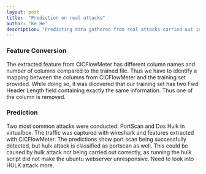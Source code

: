 ```yaml
---
layout: post
title:  "Prediction on real attacks"
author: "Ke He"
description: "Predicting data gathered from real attacks carried out in virtualbox"
---
```


### Feature Conversion
The extracted feature from CICFlowMeter has different column names and number of columns compared to the trained file. Thus we have to identify a mapping between the columns from CICFlowMeter and the training set provided. While doing so, it was dicovered that our training set has two Fwd Header Length field containing exactly the same information. Thus one of the column is removed.

### Prediction
Two most common attacks were conducted: PortScan and Dos Hulk in virtualbox. The traffic was captured with wireshark and features extracted with CICFlowMeter. The predictions show port scan being successfully detected, but hulk attack is classified as portscan as well. This could be caused by hulk attack not being carried out correctly, as running the hulk script did not make the ubuntu webserver unresponsive. Need to look into HULK attack more.
